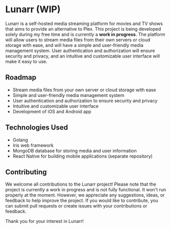 # Lunarr (WIP)

Lunarr is a self-hosted media streaming platform for movies and TV shows that aims to provide an alternative to Plex. This project is being developed solely during my free time and is currently a **work in progress**. The platform will allow users to stream media files from their own servers or cloud storage with ease, and will have a simple and user-friendly media management system. User authentication and authorization will ensure security and privacy, and an intuitive and customizable user interface will make it easy to use.

## Roadmap

- Stream media files from your own server or cloud storage with ease
- Simple and user-friendly media management system
- User authentication and authorization to ensure security and privacy
- Intuitive and customizable user interface
- Development of iOS and Android app

## Technologies Used

- Golang
- Iris web framework
- MongoDB database for storing media and user information
- React Native for building mobile applications (separate repository)

## Contributing

We welcome all contributions to the Lunarr project! Please note that the project is currently a work in progress and is not fully functional. It won't run properly at the moment. However, we appreciate any suggestions, ideas, or feedback to help improve the project. If you would like to contribute, you can submit pull requests or create issues with your contributions or feedback.

Thank you for your interest in Lunarr!
